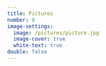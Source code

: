 ```yaml
---
title: Pictures
number: 9
image-settings:
  image: /pictures/picture.jpg
  image-cover: true
  white-text: true
double: false
---
```


